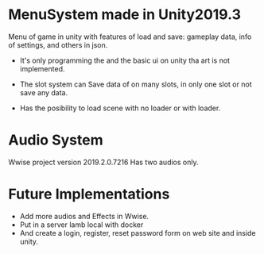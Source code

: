 # MenuSystem made in Unity2019.3

Menu of game in unity with features of load and save: gameplay data, info of settings, and others in json.
- It's only programming the and the basic ui on unity tha art is not implemented.

- The slot system can Save data of on many slots, in only one slot or not save any data.


- Has the posibility to load scene with no loader or with loader.


# Audio System

Wwise project version 2019.2.0.7216
Has two audios only.

# Future Implementations
- Add more audios and Effects in Wwise.
- Put in a server lamb local with docker 
- And create a login, register, reset password form on web site and inside unity.
